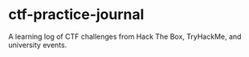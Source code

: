 # ctf-practice-journal
A learning log of CTF challenges from Hack The Box, TryHackMe, and university events.
